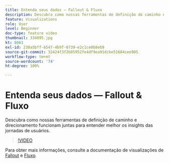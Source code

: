 ```yaml
---
title: Entenda seus dados — Fallout & Fluxo
description: Descubra como nossas ferramentas de definição de caminho e direcionamento funcionam juntas para entender melhor os insights das jornadas de usuários.
feature: Visualizations
role: User
level: Beginner
doc-type: feature video
thumbnail: 334095.jpg
kt: 8061
exl-id: 238a5bff-6547-4b9f-8739-e2c1ce0b8eb9
source-git-commit: 32424f3f2b05952fe4df9ea91dcbe51684cee905
workflow-type: tm+mt
source-wordcount: '74'
ht-degree: 100%

---
```


# Entenda seus dados — Fallout &amp; Fluxo

Descubra como nossas ferramentas de definição de caminho e direcionamento funcionam juntas para entender melhor os insights das jornadas de usuários.

>[!VIDEO](https://video.tv.adobe.com/v/334095/?quality=12&learn=on)

Para obter mais informações, consulte a documentação de visualizações de [Fallout](https://experienceleague.adobe.com/docs/analytics/analyze/analysis-workspace/visualizations/fallout/fallout-flow.html?lang=pt-BR) e [Fluxo](https://experienceleague.adobe.com/docs/analytics/analyze/analysis-workspace/visualizations/flow/flow.html?lang=pt-BR).
